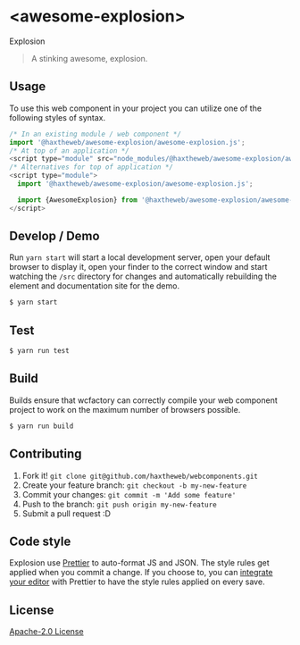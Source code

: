 # &lt;awesome-explosion&gt;

Explosion
> A stinking awesome, explosion.

## Usage
To use this web component in your project you can utilize one of the following styles of syntax.

```js
/* In an existing module / web component */
import '@haxtheweb/awesome-explosion/awesome-explosion.js';
/* At top of an application */
<script type="module" src="node_modules/@haxtheweb/awesome-explosion/awesome-explosion.js"></script>
/* Alternatives for top of application */
<script type="module">
  import '@haxtheweb/awesome-explosion/awesome-explosion.js';

  import {AwesomeExplosion} from '@haxtheweb/awesome-explosion/awesome-explosion.js';
</script>
```

## Develop / Demo
Run `yarn start` will start a local development server, open your default browser to display it, open your finder to the correct window and start watching the `/src` directory for changes and automatically rebuilding the element and documentation site for the demo.
```bash
$ yarn start
```

## Test

```bash
$ yarn run test
```

## Build
Builds ensure that wcfactory can correctly compile your web component project to
work on the maximum number of browsers possible.
```bash
$ yarn run build
```

## Contributing

1. Fork it! `git clone git@github.com/haxtheweb/webcomponents.git`
2. Create your feature branch: `git checkout -b my-new-feature`
3. Commit your changes: `git commit -m 'Add some feature'`
4. Push to the branch: `git push origin my-new-feature`
5. Submit a pull request :D

## Code style

Explosion  use [Prettier][prettier] to auto-format JS and JSON.  The style rules get applied when you commit a change.  If you choose to, you can [integrate your editor][prettier-ed] with Prettier to have the style rules applied on every save.

[prettier]: https://github.com/prettier/prettier/
[prettier-ed]: https://github.com/prettier/prettier/#editor-integration
[polyserve]: https://github.com/Polymer/polyserve
[web-component-tester]: https://github.com/Polymer/web-component-tester

## License
[Apache-2.0 License](http://opensource.org/licenses/Apache-2.0)